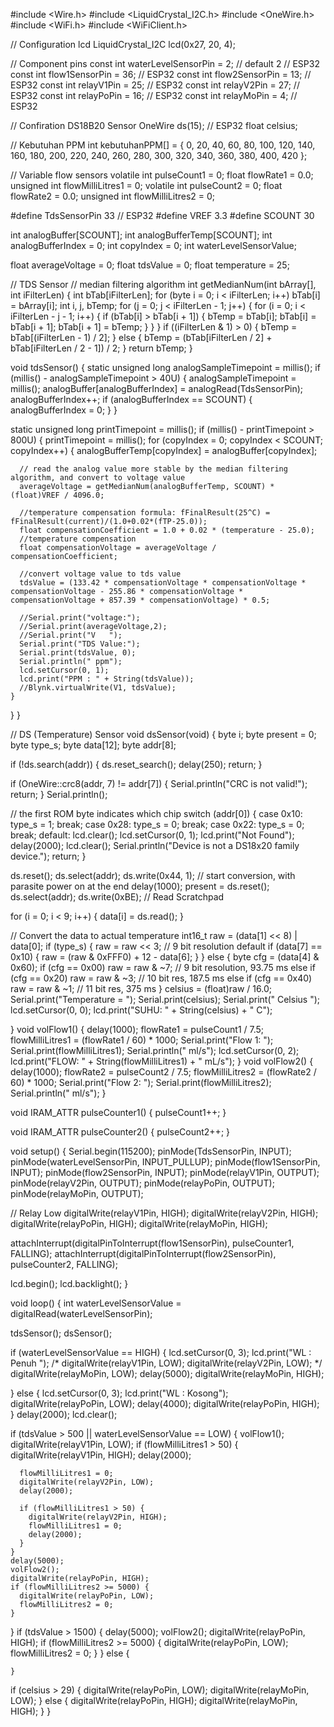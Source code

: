 #include <Wire.h>
#include <LiquidCrystal_I2C.h>
#include <OneWire.h>
#include <WiFi.h>
#include <WiFiClient.h>

// Configuration lcd
LiquidCrystal_I2C lcd(0x27, 20, 4);

// Component pins
const int waterLevelSensorPin = 2;  // default 2 // ESP32
const int flow1SensorPin = 36;      // ESP32
const int flow2SensorPin = 13;      // ESP32
const int relayV1Pin = 25;          // ESP32
const int relayV2Pin = 27;          // ESP32
const int relayPoPin = 16;          // ESP32
const int relayMoPin = 4;           // ESP32


// Confiration DS18B20 Sensor
OneWire ds(15);  // ESP32
float celsius;

// Kebutuhan PPM
int kebutuhanPPM[] = {
  0, 20, 40, 60, 80, 100, 120, 140, 160, 180, 200,
  220, 240, 260, 280, 300, 320, 340, 360, 380, 400, 420
};

// Variable flow sensors
volatile int pulseCount1 = 0;
float flowRate1 = 0.0;
unsigned int flowMilliLitres1 = 0;
volatile int pulseCount2 = 0;
float flowRate2 = 0.0;
unsigned int flowMilliLitres2 = 0;



#define TdsSensorPin 33  // ESP32
#define VREF 3.3
#define SCOUNT 30

int analogBuffer[SCOUNT];
int analogBufferTemp[SCOUNT];
int analogBufferIndex = 0;
int copyIndex = 0;
int waterLevelSensorValue;

float averageVoltage = 0;
float tdsValue = 0;
float temperature = 25;

// TDS Sensor
// median filtering algorithm
int getMedianNum(int bArray[], int iFilterLen) {
  int bTab[iFilterLen];
  for (byte i = 0; i < iFilterLen; i++)
    bTab[i] = bArray[i];
  int i, j, bTemp;
  for (j = 0; j < iFilterLen - 1; j++) {
    for (i = 0; i < iFilterLen - j - 1; i++) {
      if (bTab[i] > bTab[i + 1]) {
        bTemp = bTab[i];
        bTab[i] = bTab[i + 1];
        bTab[i + 1] = bTemp;
      }
    }
  }
  if ((iFilterLen & 1) > 0) {
    bTemp = bTab[(iFilterLen - 1) / 2];
  } else {
    bTemp = (bTab[iFilterLen / 2] + bTab[iFilterLen / 2 - 1]) / 2;
  }
  return bTemp;
}



void tdsSensor() {
  static unsigned long analogSampleTimepoint = millis();
  if (millis() - analogSampleTimepoint > 40U) {
    analogSampleTimepoint = millis();
    analogBuffer[analogBufferIndex] = analogRead(TdsSensorPin);
    analogBufferIndex++;
    if (analogBufferIndex == SCOUNT) {
      analogBufferIndex = 0;
    }
  }

  static unsigned long printTimepoint = millis();
  if (millis() - printTimepoint > 800U) {
    printTimepoint = millis();
    for (copyIndex = 0; copyIndex < SCOUNT; copyIndex++) {
      analogBufferTemp[copyIndex] = analogBuffer[copyIndex];

      // read the analog value more stable by the median filtering algorithm, and convert to voltage value
      averageVoltage = getMedianNum(analogBufferTemp, SCOUNT) * (float)VREF / 4096.0;

      //temperature compensation formula: fFinalResult(25^C) = fFinalResult(current)/(1.0+0.02*(fTP-25.0));
      float compensationCoefficient = 1.0 + 0.02 * (temperature - 25.0);
      //temperature compensation
      float compensationVoltage = averageVoltage / compensationCoefficient;

      //convert voltage value to tds value
      tdsValue = (133.42 * compensationVoltage * compensationVoltage * compensationVoltage - 255.86 * compensationVoltage * compensationVoltage + 857.39 * compensationVoltage) * 0.5;

      //Serial.print("voltage:");
      //Serial.print(averageVoltage,2);
      //Serial.print("V   ");
      Serial.print("TDS Value:");
      Serial.print(tdsValue, 0);
      Serial.println(" ppm");
      lcd.setCursor(0, 1);
      lcd.print("PPM : " + String(tdsValue));
      //Blynk.virtualWrite(V1, tdsValue);
    }
  }
}

// DS (Temperature) Sensor
void dsSensor(void) {
  byte i;
  byte present = 0;
  byte type_s;
  byte data[12];
  byte addr[8];

  if (!ds.search(addr)) {
    ds.reset_search();
    delay(250);
    return;
  }

  if (OneWire::crc8(addr, 7) != addr[7]) {
    Serial.println("CRC is not valid!");
    return;
  }
  Serial.println();

  // the first ROM byte indicates which chip
  switch (addr[0]) {
    case 0x10:
      type_s = 1;
      break;
    case 0x28:
      type_s = 0;
      break;
    case 0x22:
      type_s = 0;
      break;
    default:
      lcd.clear();
      lcd.setCursor(0, 1);
      lcd.print("Not Found");
      delay(2000);
      lcd.clear();
      Serial.println("Device is not a DS18x20 family device.");
      return;
  }

  ds.reset();
  ds.select(addr);
  ds.write(0x44, 1);  // start conversion, with parasite power on at the end
  delay(1000);
  present = ds.reset();
  ds.select(addr);
  ds.write(0xBE);  // Read Scratchpad

  for (i = 0; i < 9; i++) {
    data[i] = ds.read();
  }

  // Convert the data to actual temperature
  int16_t raw = (data[1] << 8) | data[0];
  if (type_s) {
    raw = raw << 3;  // 9 bit resolution default
    if (data[7] == 0x10) {
      raw = (raw & 0xFFF0) + 12 - data[6];
    }
  } else {
    byte cfg = (data[4] & 0x60);
    if (cfg == 0x00) raw = raw & ~7;       // 9 bit resolution, 93.75 ms
    else if (cfg == 0x20) raw = raw & ~3;  // 10 bit res, 187.5 ms
    else if (cfg == 0x40) raw = raw & ~1;  // 11 bit res, 375 ms
  }
  celsius = (float)raw / 16.0;
  Serial.print("Temperature = ");
  Serial.print(celsius);
  Serial.print(" Celsius ");
  lcd.setCursor(0, 0);
  lcd.print("SUHU: " + String(celsius) + " C");


}
void volFlow1() {
  delay(1000);
  flowRate1 = pulseCount1 / 7.5;
  flowMilliLitres1 = (flowRate1 / 60) * 1000;
  Serial.print("Flow 1: ");
  Serial.print(flowMilliLitres1);
  Serial.println(" ml/s");
  lcd.setCursor(0, 2);
  lcd.print("FLOW: " + String(flowMilliLitres1) + " mL/s");
}
void volFlow2() {
  delay(1000);
  flowRate2 = pulseCount2 / 7.5;
  flowMilliLitres2 = (flowRate2 / 60) * 1000;
  Serial.print("Flow 2: ");
  Serial.print(flowMilliLitres2);
  Serial.println(" ml/s");
}

void IRAM_ATTR pulseCounter1() {
  pulseCount1++;
}

void IRAM_ATTR pulseCounter2() {
  pulseCount2++;
}


void setup() {
  Serial.begin(115200);
  pinMode(TdsSensorPin, INPUT);
  pinMode(waterLevelSensorPin, INPUT_PULLUP);
  pinMode(flow1SensorPin, INPUT);
  pinMode(flow2SensorPin, INPUT);
  pinMode(relayV1Pin, OUTPUT);
  pinMode(relayV2Pin, OUTPUT);
  pinMode(relayPoPin, OUTPUT);
  pinMode(relayMoPin, OUTPUT);


  // Relay Low
  digitalWrite(relayV1Pin, HIGH);
  digitalWrite(relayV2Pin, HIGH);
  digitalWrite(relayPoPin, HIGH);
  digitalWrite(relayMoPin, HIGH);

  attachInterrupt(digitalPinToInterrupt(flow1SensorPin), pulseCounter1, FALLING);
  attachInterrupt(digitalPinToInterrupt(flow2SensorPin), pulseCounter2, FALLING);

  lcd.begin();
  lcd.backlight();
}

void loop() {
  int waterLevelSensorValue = digitalRead(waterLevelSensorPin);

  tdsSensor();
  dsSensor();

  if (waterLevelSensorValue == HIGH) {
    lcd.setCursor(0, 3);
    lcd.print("WL  : Penuh ");
    /*
    digitalWrite(relayV1Pin, LOW);
    digitalWrite(relayV2Pin, LOW);
    */
    digitalWrite(relayMoPin, LOW);
    delay(5000);
    digitalWrite(relayMoPin, HIGH);

  } else {
    lcd.setCursor(0, 3);
    lcd.print("WL  : Kosong");
    digitalWrite(relayPoPin, LOW);
    delay(4000);
    digitalWrite(relayPoPin, HIGH);
  }
  delay(2000);
  lcd.clear();

  if (tdsValue > 500 || waterLevelSensorValue == LOW) {
    volFlow1();
    digitalWrite(relayV1Pin, LOW);
    if (flowMilliLitres1 > 50) {
      digitalWrite(relayV1Pin, HIGH);
      delay(2000);

      flowMilliLitres1 = 0;
      digitalWrite(relayV2Pin, LOW);
      delay(2000);

      if (flowMilliLitres1 > 50) {
        digitalWrite(relayV2Pin, HIGH);
        flowMilliLitres1 = 0;
        delay(2000);
      }
    }
    delay(5000);
    volFlow2();
    digitalWrite(relayPoPin, HIGH);
    if (flowMilliLitres2 >= 5000) {
      digitalWrite(relayPoPin, LOW);
      flowMilliLitres2 = 0;
    }

  } if (tdsValue > 1500) {
      delay(5000);
      volFlow2();
        digitalWrite(relayPoPin, HIGH);
      if (flowMilliLitres2 >= 5000) {
        digitalWrite(relayPoPin, LOW);
        flowMilliLitres2 = 0;
      }
    }
    else {

    }
  
  if (celsius > 29) {
    digitalWrite(relayPoPin, LOW);
    digitalWrite(relayMoPin, LOW);
  } else {
    digitalWrite(relayPoPin, HIGH);
    digitalWrite(relayMoPin, HIGH);
  }
}
